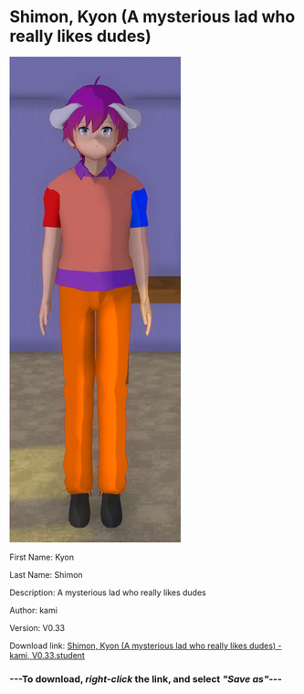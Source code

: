 # Shimon, Kyon (A mysterious lad who really likes dudes)

<img src = "https://raw.githubusercontent.com/Arbiter1223/Daigaku-Gurashi-Custom-Students/master/Students/Files/Shimon%2C%20Kyon%20(A%20mysterious%20lad%20who%20really%20likes%20dudes).png">

First Name: Kyon

Last Name: Shimon

Description: A mysterious lad who really likes dudes

Author: kami

Version: V0.33

Download link: <a href="https://raw.githubusercontent.com/Arbiter1223/Daigaku-Gurashi-Custom-Students/master/Students/Files/Shimon%2C%20Kyon%20(A%20mysterious%20lad%20who%20really%20likes%20dudes)%20-%20kami%2C%20V0.33.student">Shimon, Kyon (A mysterious lad who really likes dudes) - kami, V0.33.student</a>

### ---**To download, _right-click_ the link, and select _"Save as"_**---
